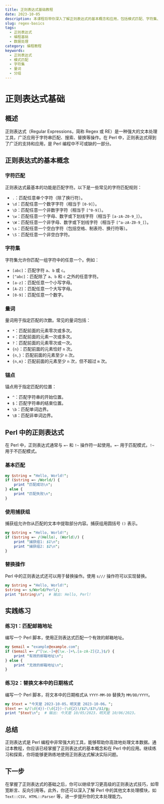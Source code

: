 ```yaml
---
title: 正则表达式基础教程
date: 2023-10-05
description: 本课程将带你深入了解正则表达式的基本概念和应用，包括模式匹配、字符集、量词和分组等核心内容。
slug: regex-basics
tags:
  - 正则表达式
  - 编程基础
  - 数据处理
category: 编程教程
keywords:
  - 正则表达式
  - 模式匹配
  - 字符集
  - 量词
  - 分组
---
```


# 正则表达式基础

## 概述

正则表达式（Regular Expressions，简称 Regex 或 RE）是一种强大的文本处理工具，广泛应用于字符串匹配、搜索、替换等操作。在 Perl 中，正则表达式得到了广泛的支持和应用，是 Perl 编程中不可或缺的一部分。

## 正则表达式的基本概念

### 字符匹配

正则表达式最基本的功能是匹配字符。以下是一些常见的字符匹配规则：

- `.`：匹配任意单个字符（除了换行符）。
- `\d`：匹配任意一个数字字符（相当于 `[0-9]`）。
- `\D`：匹配任意一个非数字字符（相当于 `[^0-9]`）。
- `\w`：匹配任意一个字母、数字或下划线字符（相当于 `[a-zA-Z0-9_]`）。
- `\W`：匹配任意一个非字母、数字或下划线字符（相当于 `[^a-zA-Z0-9_]`）。
- `\s`：匹配任意一个空白字符（包括空格、制表符、换行符等）。
- `\S`：匹配任意一个非空白字符。

### 字符集

字符集允许你匹配一组字符中的任意一个。例如：

- `[abc]`：匹配字符 `a`、`b` 或 `c`。
- `[^abc]`：匹配除了 `a`、`b` 和 `c` 之外的任意字符。
- `[a-z]`：匹配任意一个小写字母。
- `[A-Z]`：匹配任意一个大写字母。
- `[0-9]`：匹配任意一个数字。

### 量词

量词用于指定匹配的次数。常见的量词包括：

- `*`：匹配前面的元素零次或多次。
- `+`：匹配前面的元素一次或多次。
- `?`：匹配前面的元素零次或一次。
- `{n}`：匹配前面的元素恰好 `n` 次。
- `{n,}`：匹配前面的元素至少 `n` 次。
- `{n,m}`：匹配前面的元素至少 `n` 次，但不超过 `m` 次。

### 锚点

锚点用于指定匹配的位置：

- `^`：匹配字符串的开始位置。
- `$`：匹配字符串的结束位置。
- `\b`：匹配单词边界。
- `\B`：匹配非单词边界。

## Perl 中的正则表达式

在 Perl 中，正则表达式通常与 `=~` 和 `!~` 操作符一起使用。`=~` 用于匹配模式，`!~` 用于不匹配模式。

### 基本匹配

```perl
my $string = "Hello, World!";
if ($string =~ /World/) {
    print "匹配成功\n";
} else {
    print "匹配失败\n";
}
```

### 使用捕获组

捕获组允许你从匹配的文本中提取部分内容。捕获组用圆括号 `()` 表示。

```perl
my $string = "Hello, World!";
if ($string =~ /(Hello), (World)/) {
    print "捕获组1: $1\n";
    print "捕获组2: $2\n";
}
```

### 替换操作

Perl 中的正则表达式还可以用于替换操作。使用 `s///` 操作符可以实现替换。

```perl
my $string = "Hello, World!";
$string =~ s/World/Perl/;
print "$string\n";  # 输出: Hello, Perl!
```

## 实践练习

### 练习1：匹配邮箱地址

编写一个 Perl 脚本，使用正则表达式匹配一个有效的邮箱地址。

```perl
my $email = "example@example.com";
if ($email =~ /^[\w.-]+@[\w.-]+\.[a-zA-Z]{2,}$/) {
    print "有效的邮箱地址\n";
} else {
    print "无效的邮箱地址\n";
}
```

### 练习2：替换文本中的日期格式

编写一个 Perl 脚本，将文本中的日期格式从 `YYYY-MM-DD` 替换为 `MM/DD/YYYY`。

```perl
my $text = "今天是 2023-10-05，明天是 2023-10-06。";
$text =~ s/(\d{4})-(\d{2})-(\d{2})/$2\/$3\/$1/g;
print "$text\n";  # 输出: 今天是 10/05/2023，明天是 10/06/2023。
```

## 总结

正则表达式是 Perl 编程中非常强大的工具，能够帮助你高效地处理文本数据。通过本教程，你应该已经掌握了正则表达式的基本概念和在 Perl 中的应用。继续练习和探索，你将能够更熟练地使用正则表达式解决实际问题。

## 下一步

在掌握了正则表达式的基础之后，你可以继续学习更高级的正则表达式技巧，如零宽断言、反向引用等。此外，你还可以深入了解 Perl 中的其他文本处理模块，如 `Text::CSV`、`HTML::Parser` 等，进一步提升你的文本处理能力。